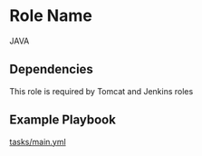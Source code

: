 Role Name
=========

JAVA


Dependencies
------------

This role is required by Tomcat and Jenkins roles

Example Playbook
----------------
[tasks/main.yml](tasks/main.yml)
